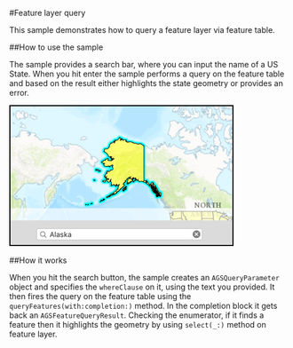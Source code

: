 #Feature layer query

This sample demonstrates how to query a feature layer via feature table.

##How to use the sample

The sample provides a search bar, where you can input the name of a US State. When you hit enter the sample performs a query on the feature table and based on the result either highlights the state geometry or provides an error.

![](image1.png)

##How it works

When you hit the search button, the sample creates an `AGSQueryParameter` object and specifies the `whereClause` on it, using the text you provided. It then fires the query on the feature table using the `queryFeatures(with:completion:)` method. In the completion block it gets back an `AGSFeatureQueryResult`. Checking the enumerator, if it finds a feature then it highlights the geometry by using `select(_:)` method on feature layer.




